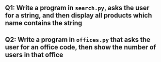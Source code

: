 ## Q1: Write a program in `search.py`, asks the user for a string, and then display all products which name contains the string

## Q2: Write a program in `offices.py` that asks the user for an office code, then show the number of users in that office